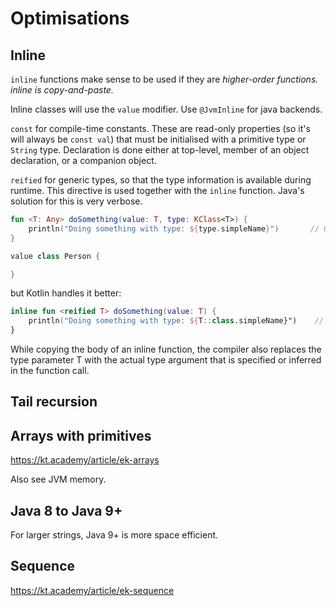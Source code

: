 # Optimisations

## Inline

`inline` functions make sense to be used if they are *higher-order functions. inline is copy-and-paste.* 

Inline classes will use the `value` modifier. Use `@JvmInline` for java backends.

`const` for compile-time constants. These are read-only properties (so it's will always be `const val`) that must be initialised with a primitive type or `String` type. Declaration is done either at top-level, member of an object declaration, or a companion object. 

`reified` for generic types, so that the type information is available during runtime. This directive is used together with the `inline` function. Java's solution for this is very verbose.

```kotlin
fun <T: Any> doSomething(value: T, type: KClass<T>) {
    println("Doing something with type: ${type.simpleName}")       // OK
}
```

```kotlin
value class Person {

}
```

but Kotlin handles it better:

```kotlin
inline fun <reified T> doSomething(value: T) {
    println("Doing something with type: ${T::class.simpleName}")    // OK
}
```

While copying the body of an inline function, the compiler also replaces the type parameter T with the actual type argument that is specified or inferred in the function call.

## Tail recursion

## Arrays with primitives

https://kt.academy/article/ek-arrays

Also see JVM memory.

## Java 8 to Java 9+

For larger strings, Java 9+ is more space efficient. 

## Sequence

https://kt.academy/article/ek-sequence
